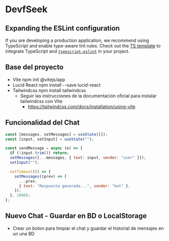 # DevfSeek

## Expanding the ESLint configuration

If you are developing a production application, we recommend using TypeScript and enable type-aware lint rules. Check out the [TS template](https://github.com/vitejs/vite/tree/main/packages/create-vite/template-react-ts) to integrate TypeScript and [`typescript-eslint`](https://typescript-eslint.io) in your project.

## Base del proyecto

- Vite npm init @vitejs/app
- Lucid React npm install --save lucid-react
- Tailwindcss npm install tailwindcss
  - Seguir las instrucciones de la documentación oficial para instalar tailwindcss con Vite
    - https://tailwindcss.com/docs/installation/using-vite

## Funcionalidad del Chat

```javascript
const [messages, setMessages] = useState([]);
const [input, setInput] = useState("");

const sendMessage = async (e) => {
  if (!input.trim()) return;
  setMessages([...messages, { text: input, sender: "user" }]);
  setInput("");

  setTimeout(() => {
    setMessages((prev) => [
      ...prev,
      { text: "Respuesta generada...", sender: "bot" },
    ]);
  }, 1000);
};
```

## Nuevo Chat - Guardar en BD o LocalStorage

- Crear un boton para limpiar el chat y guardar el historial de mensajes en un una BD


